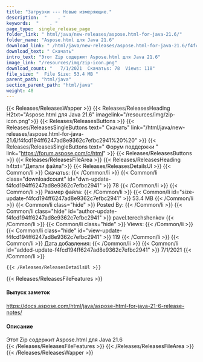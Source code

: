 ```yaml
---
title: "Загрузки --- Новые измеряющие." 
description:  "    . " 
keywords:  "    . " 
page_type:  single_release_page
folder_link: " html/java/new-releases/aspose.html-for-java-21.6/"
folder_name: "Aspose.html для Java 21.6"
download_link: " /html/java/new-releases/aspose.html-for-java-21.6/f4fcd194ff6247ad8e9362c7efbc2941"
download_text: " Скачать"
intro_text: "Этот Zip содержит Aspose.html для Java 21.6"
image_link: "/resources/img/zip-icon.png"
download_count: "   7/1/2021  Скачатьs: 78  Views: 118"
file_size: "  File Size: 53.4 MB "
parent_path: "html/java"
section_parent_path: "html/java"
weight: 48
---
```


{{< Releases/ReleasesWapper >}}
  {{< Releases/ReleasesHeading H2txt="Aspose.html для Java 21.6" imagelink="/resources/img/zip-icon.png">}}
  {{< Releases/ReleasesButtons >}}
    {{< Releases/ReleasesSingleButtons text=" Скачать" link="/html/java/new-releases/aspose.html-for-java-21.6/f4fcd194ff6247ad8e9362c7efbc2941%20%20" >}}
    {{< Releases/ReleasesSingleButtons text=" Форум поддержки " link="https://forum.aspose.com/c/html" >}}
  {{< Releases/ReleasesButtons >}}
  {{< Releases/ReleasesFileArea >}}
    {{< Releases/ReleasesHeading h4txt="Детали файла">}}
    {{< Releases/ReleasesDetailsUl >}}
            {{< Common/li  >}} Скачатьs: {{< /Common/li >}} 
      {{< Common/li class="downloadcount" id="dwn-update-f4fcd194ff6247ad8e9362c7efbc2941" >}} 78 {{< /Common/li >}} 
      {{< Common/li  >}} Размер файла: {{< /Common/li >}} 
      {{< Common/li id="size-update-f4fcd194ff6247ad8e9362c7efbc2941" >}} 53.4 MB {{< /Common/li >}} 
      {{< Common/li  class="hide" >}} Posted By: {{< /Common/li >}} 
      {{< Common/li class="hide" id="author-update-f4fcd194ff6247ad8e9362c7efbc2941" >}} pavel.terechshenkov {{< /Common/li >}} 
      {{< Common/li class="hide"  >}} Views: {{< /Common/li >}} 
      {{< Common/li class="hide" id="view-update-f4fcd194ff6247ad8e9362c7efbc2941" >}} 119 {{< /Common/li >}} 
      {{< Common/li  >}} Дата добавления: {{< /Common/li >}} 
      {{< Common/li id="added-update-f4fcd194ff6247ad8e9362c7efbc2941" >}} 7/1/2021 {{< /Common/li >}} 

    {{< /Releases/ReleasesDetailsUl >}}

  {{< Releases/ReleasesFileFeatures >}}
      <h4>Выпуск заметок</h4><div><a href="https://docs.aspose.com/html/java/aspose-html-for-java-21-6-release-notes/">https://docs.aspose.com/html/java/aspose-html-for-java-21-6-release-notes/</a></div><h4>Описание</h4><div class="HTMLDescription">Этот Zip содержит Aspose.html для Java 21.6</div>
  {{< /Releases/ReleasesFileFeatures >}}
 {{< /Releases/ReleasesFileArea >}}
{{< /Releases/ReleasesWapper >}}


